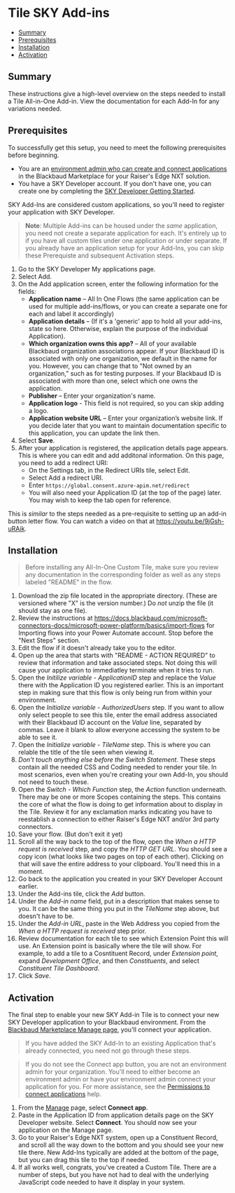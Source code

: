 # Tile SKY Add-ins
<!-- vscode-markdown-toc -->
* [Summary](#Summary)
* [Prerequisites](#Prerequisites)
* [Installation](#Installation)
* [Activation](#Activation)

<!-- vscode-markdown-toc-config
	numbering=false
	autoSave=false
	/vscode-markdown-toc-config -->
<!-- /vscode-markdown-toc -->

## <a name='Summary'></a>Summary
These instructions give a high-level overview on the steps needed to install a Tile All-in-One Add-in.  View the documentation for each Add-In for any variations needed.

## <a name='Prerequisites'></a>Prerequisites
To successfully get this setup, you need to meet the following prerequisites before beginning.

* You are an [environment admin who can create and connect applications](https://webfiles.blackbaud.com/files/support/helpfiles/marketplace/content/contactadmin.html) in the Blackbaud Marketplace for your Raiser's Edge NXT solution.
* You have a SKY Developer account. If you don't have one, you can create one by completing the [SKY Developer Getting Started](https://developer.blackbaud.com/skyapi/docs/getting-started).

SKY Add-Ins are considered custom applications, so you'll need to register your application with SKY Developer.  

> **Note**: Multiple Add-ins can be housed under the _same_ application, you need not create a separate application for each.  It's entirely up to if you have all custom tiles under one application or under separate.  If you already have an application setup for your Add-Ins, you can skip these Prerequiste and subsequent Activation steps. 

1. Go to the SKY Developer My applications page.
2. Select Add.
3. On the Add application screen, enter the following information for the fields:
    * **Application name** – All In One Flows (the same application can be used for multiple add-ins/flows, or you can create a separate one for each and label it accordingly)
    * **Application details** – (If it's a 'generic' app to hold all your add-ins, state so here.  Otherwise, explain the purpose of the individual Application). 
    * **Which organization owns this app?** – All of your available Blackbaud organization associations appear. If your Blackbaud ID is associated with only one organization, we default in the name for you. However, you can change that to "Not owned by an organization," such as for testing purposes. If your Blackbaud ID is associated with more than one, select which one owns the application.
    * **Publisher** – Enter your organization's name.
    * **Application logo** - This field is not required, so you can skip adding a logo.
    * **Application website URL** – Enter your organization’s website link. If you decide later that you want to maintain documentation specific to this application, you can update the link then.
4. Select **Save**.
5. After your application is registered, the application details page appears.  This is where you can edit and add additonal information.  On this page, you need to add a redirect URI:
    * On the Settings tab, in the Redirect URIs tile, select Edit.
    * Select Add a redirect URI.
    * Enter `https://global.consent.azure-apim.net/redirect`
    * You will also need your Application ID (at the top of the page) later.  You may wish to keep the tab open for reference.  

This is _similar_ to the steps needed as a pre-requisite to setting up an add-in button letter flow.  You can watch a video on that at https://youtu.be/9jGsh-uRAik. 

## <a name='Installation'></a>Installation

> Before installing any All-In-One Custom Tile, make sure you review any documentation in the corresponding folder as well as any steps labeled "README" in the flow. 

1. Download the zip file located in the appropriate directory. (These are versioned where "X" is the version number.) Do _not_ unzip the file (it should stay as one file).  
2. Review the instructions at https://docs.blackbaud.com/microsoft-connectors-docs/microsoft-power-platform/basics/import-flows for Importing flows into your Power Automate account. Stop before the "Next Steps" section. 
3. Edit the flow if it doesn't already take you to the editor. 
4. Open up the area that starts with "README - ACTION REQUIRED" to review that information and take associated steps.  Not doing this will cause your application to immediatley terminate when it tries to run. 
5. Open the _Initilize variable - ApplicationID_ step and replace the _Value_ there with the Application ID you registered earlier.  This is an important step in making sure that this flow is only being run from within your environment. 
6. Open the _Initialize variable - AuthorizedUsers_ step. If you want to allow only select people to see this tile, enter the email address associated with their Blackbaud ID account on the _Value_ line, separated by commas.  Leave it blank to allow everyone accessing the system to be able to see it.  
7. Open the _Initialize variable - TileName_ step.  This is where you can relable the title of the tile seen when viewing it. 
8. _Don't touch anything else before the Switch Statement_. These steps contain all the needed CSS and Coding needed to render your tile.  In most scenarios, even when you're creating your own Add-In, you should not need to touch these.  
9. Open the _Switch - Which Function_ step, the _Action_ function underneath.  There may be one or more Scopes containing the steps. This contains the core of what the flow is doing to get information about to display in the Tile.  Review it for any exclamation marks indicating you have to reestablish a connection to  either Raiser's Edge NXT and/or 3rd party connectors. 
10. Save your flow. (But don't exit it yet)  
11. Scroll all the way back to the top of the flow, open the _When a HTTP request is received_ step, and copy the _HTTP GET URL_.  You should see a copy icon (what looks like two pages on top of each other).  Clicking on that will save the entire address to your clipboard.  You'll need this in a moment. 
12. Go back to the application you created in your SKY Developer Account earlier. 
13. Under the Add-ins tile, click the _Add_ button. 
14. Under the _Add-in name_ field, put in a description that makes sense to you.  It can be the same thing you put in the _TileName_ step above, but doesn't have to be. 
15. Under the _Add-in URL_, paste in the Web Address you copied from the _When a HTTP request is received_ step prior. 
16.  Review documentation for each tile to see which Extension Point this will use. An Extension point is basically where the tile will show.  For example, to add a tile to a Cosntituent Record, under _Extension point_, expand _Development Office_, and then _Constituents_, and select _Constituent Tile Dashboard_. 
17. Click _Save_. 


## <a name='Activation'></a>Activation 
The final step to enable your new SKY Add-in Tile is to connect your new SKY Developer application to your Blackbaud environment. From the [Blackbaud Marketplace Manage page](https://app.blackbaud.com/marketplace/manage), you'll connect your application.

> If you have added the SKY Add-In to an existing Application that's already connected, you need not go through these steps. 

> If you do not see the Connect app button, you are not an environment admin for your organization. You'll need to either become an environment admin or have your environment admin connect your application for you. For more assistance, see the [Permissions to connect applications](https://webfiles.blackbaud.com/files/support/helpfiles/marketplace/content/contactadmin.html) help.

1. From the [Manage](https://app.blackbaud.com/marketplace/manage) page, select **Connect app**.
2. Paste in the Application ID from application details page on the SKY Developer website.
Select **Connect**. You should now see your application on the Manage page.
3.  Go to your Raiser's Edge NXT system, open up a Constituent Record, and scroll all the way down to the bottom and you should see your new tile there.  New Add-Ins typically are added at the bottom of the page, but you can drag this tile to the top if needed.  
4. If all works well, congrats, you've created a Custom Tile.  There are a number of steps, but you have not had to deal with the underlying JavaScript code needed to have it display in your system. 
